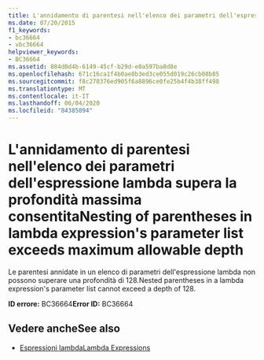 ```yaml
---
title: L'annidamento di parentesi nell'elenco dei parametri dell'espressione lambda supera la profondità massima consentita
ms.date: 07/20/2015
f1_keywords:
- bc36664
- vbc36664
helpviewer_keywords:
- BC36664
ms.assetid: 884d0d4b-6149-45cf-b29d-e0a597ba8d8e
ms.openlocfilehash: 671c16ca1f4b0ae8b3ed3ce055d019c26cb08b85
ms.sourcegitcommit: f8c270376ed905f6a8896ce0fe25b4f4b38ff498
ms.translationtype: MT
ms.contentlocale: it-IT
ms.lasthandoff: 06/04/2020
ms.locfileid: "84385094"
---
```

# <a name="nesting-of-parentheses-in-lambda-expressions-parameter-list-exceeds-maximum-allowable-depth"></a><span data-ttu-id="9afdd-102">L'annidamento di parentesi nell'elenco dei parametri dell'espressione lambda supera la profondità massima consentita</span><span class="sxs-lookup"><span data-stu-id="9afdd-102">Nesting of parentheses in lambda expression's parameter list exceeds maximum allowable depth</span></span>
<span data-ttu-id="9afdd-103">Le parentesi annidate in un elenco di parametri dell'espressione lambda non possono superare una profondità di 128.</span><span class="sxs-lookup"><span data-stu-id="9afdd-103">Nested parentheses in a lambda expression's parameter list cannot exceed a depth of 128.</span></span>  
  
 <span data-ttu-id="9afdd-104">**ID errore:** BC36664</span><span class="sxs-lookup"><span data-stu-id="9afdd-104">**Error ID:** BC36664</span></span>  
  
## <a name="see-also"></a><span data-ttu-id="9afdd-105">Vedere anche</span><span class="sxs-lookup"><span data-stu-id="9afdd-105">See also</span></span>

- [<span data-ttu-id="9afdd-106">Espressioni lambda</span><span class="sxs-lookup"><span data-stu-id="9afdd-106">Lambda Expressions</span></span>](../programming-guide/language-features/procedures/lambda-expressions.md)
